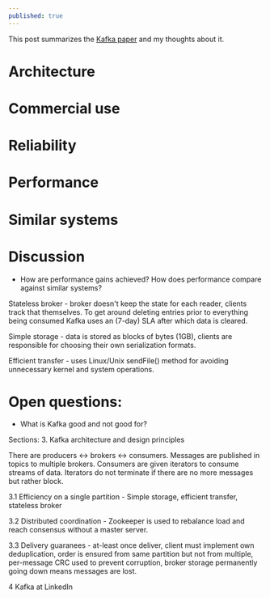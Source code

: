 ```yaml
---
published: true
---
```

This post summarizes the [Kafka paper](http://notes.stephenholiday.com/Kafka.pdf) and my thoughts about it.

# Architecture

# Commercial use

# Reliability

# Performance

# Similar systems

# Discussion

- How are performance gains achieved? How does performance compare against similar systems?

Stateless broker - broker doesn't keep the state for each reader, clients track that themselves. To get around deleting entries prior to everything being consumed Kafka uses an (7-day) SLA after which data is cleared.

Simple storage - data is stored as blocks of bytes (1GB), clients are responsible for choosing their own serialization formats.

Efficient transfer - uses Linux/Unix sendFile() method for avoiding unnecessary kernel and system operations.

# Open questions:
- What is Kafka good and not good for?

Sections:
3. Kafka architecture and design principles

There are producers <-> brokers <-> consumers. Messages are published in topics to multiple brokers. Consumers are given iterators to consume streams of data. Iterators do not terminate if there are no more messages but rather block.

3.1 Efficiency on a single partition - Simple storage, efficient transfer, stateless broker

3.2 Distributed coordination - Zookeeper is used to rebalance load and reach consensus without a master server.

3.3 Delivery guaranees - at-least once deliver, client must implement own deduplication, order is ensured from same partition but not from multiple, per-message CRC used to prevent corruption, broker storage permanently going down means messages are lost.

4 Kafka at LinkedIn
